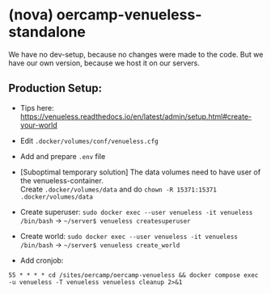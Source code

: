 # (nova) oercamp-venueless-standalone

We have no dev-setup, because no changes were made to the code. 
But we have our own version, because we host it on our servers.

## Production Setup:

* Tips here: https://venueless.readthedocs.io/en/latest/admin/setup.html#create-your-world


* Edit `.docker/volumes/conf/venueless.cfg`


* Add and prepare `.env` file


* [Suboptimal temporary solution] The data volumes need to have user of the venueless-container.  
Create `.docker/volumes/data` and do  `chown -R 15371:15371 .docker/volumes/data`


* Create superuser: `sudo docker exec --user venueless -it venueless /bin/bash` -> `~/server$ venueless createsuperuser`


* Create world: `sudo docker exec --user venueless -it venueless /bin/bash` -> `~/server$ venueless create_world`

* Add cronjob:

```
55 * * * * cd /sites/oercamp/oercamp-venueless && docker compose exec -u venueless -T venueless venueless cleanup 2>&1
```
